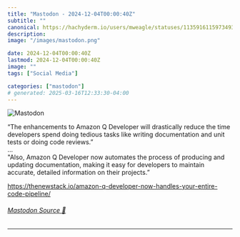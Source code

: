 ```yaml
---
title: "Mastodon - 2024-12-04T00:00:40Z"
subtitle: ""
canonical: https://hachyderm.io/users/mweagle/statuses/113591611597349315
description:
image: "/images/mastodon.png"

date: 2024-12-04T00:00:40Z
lastmod: 2024-12-04T00:00:40Z
image: ""
tags: ["Social Media"]

categories: ["mastodon"]
# generated: 2025-03-16T12:33:30-04:00
---
```

![Mastodon](/images/mastodon.png)

<p>“The enhancements to Amazon Q Developer will drastically reduce the time developers spend doing tedious tasks like writing documentation and unit tests or doing code reviews.”<br />...<br />&quot;Also, Amazon Q Developer now automates the process of producing and updating documentation, making it easy for developers to maintain accurate, detailed information on their projects.”</p><p><a href="https://thenewstack.io/amazon-q-developer-now-handles-your-entire-code-pipeline/" target="_blank" rel="nofollow noopener noreferrer" translate="no"><span class="invisible">https://</span><span class="ellipsis">thenewstack.io/amazon-q-develo</span><span class="invisible">per-now-handles-your-entire-code-pipeline/</span></a></p>


###### [Mastodon Source 🐘](https://hachyderm.io/@mweagle/113591611597349315)

___
